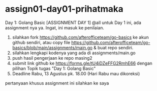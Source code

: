 # assign01-day01-prihatmaka
Day 1: Golang Basic
[ASSIGNMENT DAY 1]
@all untuk Day 1 ini, ada assignment nya ya. Ingat, ini masuk ke penilaian.
1. silahkan fork https://github.com/afterofficeteam/go-basics ke akun github sendiri, atau copy file https://github.com/afterofficeteam/go-basics/blob/main/assignments/main.go & buat repo sendiri.
2. silahkan lengkapi kodenya yang ada di assignments/main.go
3. push hasil pengerjaan ke repo masing2
4. submit link github ke https://forms.gle/tU4iDZeFFG2RmhE66 dengan pilihan Topik tugas "Day 1: Golang Basic"
5. Deadline Rabu, 13 Agustus pk. 18.00 (Hari Rabu mau dikoreksi)

pertanyaan khusus assignment ini silahkan ke saya

